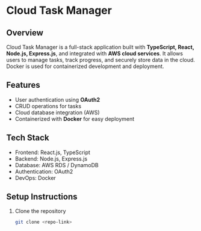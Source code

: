 # Cloud Task Manager

## Overview
Cloud Task Manager is a full-stack application built with **TypeScript, React, Node.js, Express.js**, and integrated with **AWS cloud services**. It allows users to manage tasks, track progress, and securely store data in the cloud. Docker is used for containerized development and deployment.

## Features
- User authentication using **OAuth2**
- CRUD operations for tasks
- Cloud database integration (AWS)
- Containerized with **Docker** for easy deployment

## Tech Stack
- Frontend: React.js, TypeScript
- Backend: Node.js, Express.js
- Database: AWS RDS / DynamoDB
- Authentication: OAuth2
- DevOps: Docker

## Setup Instructions
1. Clone the repository
   ```bash
   git clone <repo-link>
